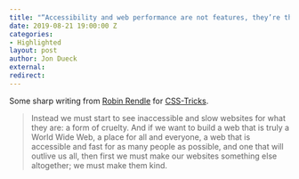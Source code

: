 ```yaml
---
title: "“Accessibility and web performance are not features, they’re the baseline”"
date: 2019-08-21 19:00:00 Z
categories:
- Highlighted
layout: post
author: Jon Dueck
external: 
redirect: 
---
```


Some sharp writing from [Robin Rendle](https://www.robinrendle.com) for [CSS-Tricks](https://css-tricks.com/accessibility-and-web-performance-are-not-features-theyre-the-baseline/).

> Instead we must start to see inaccessible and slow websites for what they are: a form of cruelty. And if we want to build a web that is truly a World Wide Web, a place for all and everyone, a web that is accessible and fast for as many people as possible, and one that will outlive us all, then first we must make our websites something else altogether; we must make them kind.
